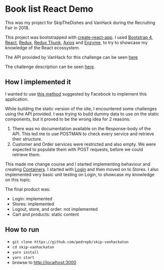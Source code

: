 # Book list React Demo

This was my project for SkipTheDishes and VanHack during the Recruiting Fair in 2018.

This project was bootstrapped with [create-react-app](https://github.com/facebook/create-react-app).
I used [Bootstrap 4](https://getbootstrap.com/docs/4.0/getting-started/introduction/), [React](https://reactjs.org/), [Redux](https://github.com/reactjs/redux), [Redux Thunk](https://github.com/gaearon/redux-thunk), [Axios](https://github.com/axios/axios) and [Enzyme](https://github.com/airbnb/enzyme), to try to showcase my knowledge of the React ecossystem.

The API provided by VanHack for this challenge can be seen [here](https://docs.google.com/presentation/d/1Ck3eY_kEWpOrNfFzFVxNsOnb9g9pNXgJ1pv_25lDvjE/edit#slide=id.g32e807dfa2_0_17)

The challenge description can be seen [here](http://api-vanhack-event-sp.azurewebsites.net/swagger/).

## How I implemented it

I wanted to use [this method](https://facebook.github.io/react/docs/thinking-in-react.html) suggested by Facebook to implement this application.

While building the static version of the site, I encountered some challenges using the API provided. I was trying to build dummy data to use on the static components, but it proved to be the wrong idea for 2 reasons:
1. There was no documentation available on the Response-body of the API. This led me to use POSTMAN to check every service and retrieve their structure.
2. Customer and Order services were restricted and also empty. We were expected to populate them with POST requests, before we could retrieve them.

This made me change course and I started implementing behaviour and creating [Containers](https://medium.com/@dan_abramov/smart-and-dumb-components-7ca2f9a7c7d0). I started with [Login](src/containers/Login.js) and then moved on to Stores. I also implemented very basic unit testing on Login, to showcase my knowledge on this topic.

The final product was:
- Login: implemented
- Stores: implemented
- Logout, store, and order: not implemented
- Cart and products: static content


## How to run

- `git clone https://github.com/pedropb/skip-vanhackaton`
- `cd skip-vanhackaton`
- `yarn install`
- `yarn start`
- browse to [http://localhost:3000](http://localhost:3000)

